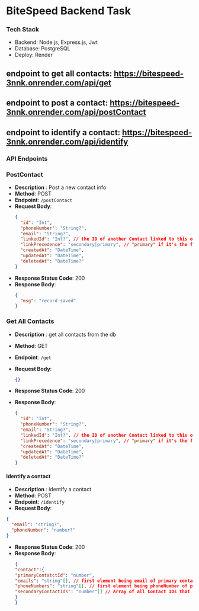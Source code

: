 # BiteSpeed Backend Task

### Tech Stack

- Backend: Node.js, Express.js, Jwt
- Database: PostgreSQL
- Deploy: Render



## endpoint to get all contacts:   https://bitespeed-3nnk.onrender.com/api/get

## endpoint to post a contact:   https://bitespeed-3nnk.onrender.com/api/postContact

## endpoint to identify a contact:  https://bitespeed-3nnk.onrender.com/api/identify

### API Endpoints

### PostContact

- **Description** : Post a new contact info
- **Method**: POST
- **Endpoint**: `/postContact`
- **Request Body**:
  ```json
  {
    "id": "Int",
    "phoneNumber": "String?",
    "email": "String?",
    "linkedId": "Int?", // the ID of another Contact linked to this one
    "linkPrecedence": "secondary|primary", // "primary" if it's the first Contact in th
    "createdAt": "DateTime",
    "updatedAt": "DateTime",
    "deletedAt": "DateTime?"
  }
  ```
- **Response Status Code**: 200
- **Response Body**:
  ```json
  {
    "msg": "record saved"
  }
  ```

### Get All Contacts

- **Description** : get all contacts from the db
- **Method**: GET
- **Endpoint**: `/get`
- **Request Body**:

  ```json
  {}
  ```

- **Response Status Code**: 200
- **Response Body**:
  ```json
  {
    "id": "Int",
    "phoneNumber": "String?",
    "email": "String?",
    "linkedId": "Int?", // the ID of another Contact linked to this one
    "linkPrecedence": "secondary|primary", // "primary" if it's the first Contact in th
    "createdAt": "DateTime",
    "updatedAt": "DateTime",
    "deletedAt": "DateTime?"
  }
  ```

#### Identify a contact

- **Description** : identify a contact
- **Method**: POST
- **Endpoint**: `/identify`
- **Request Body**:

```json
{
  "email": "string?",
  "phoneNumber": "number?"
}
```

- **Response Status Code**: 200
- **Response Body**:
  ```json
  {
  "contact":{
  "primaryContatctId": "number",
  "emails": "string"[], // first element being email of primary contact
  "phoneNumbers": "string"[], // first element being phoneNumber of primary contact
  "secondaryContactIds": "number"[] // Array of all Contact IDs that are "secondary"
  }
  }
  ```
